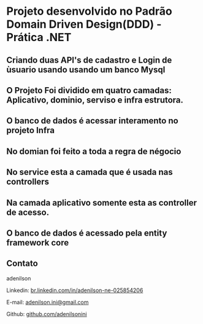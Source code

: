 # Projeto desenvolvido no Padrão Domain Driven Design(DDD) - Prática .NET

## Criando duas API's de cadastro e Login de ùsuario usando usando um banco Mysql

## O Projeto Foi dividido em quatro camadas: Aplicativo, dominio, serviso e infra estrutora.

## O banco de dados é acessar interamento no projeto Infra

## No domian foi feito a toda a regra de négocio

## No service esta a camada que é usada nas controllers

## Na camada aplicativo somente esta as controller de acesso.

## O banco de dados é acessado pela entity framework core




## Contato

adenilson 

Linkedin:  [br.linkedin.com/in/adenilson-ne-025854206](https://br.linkedin.com/in/adenilson-ne-025854206)

E-mail:  adenilson.ini@gmail.com

Github:  [github.com/adenilsonini](https://github.com/adenilsonini)
